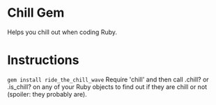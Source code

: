 # Chill Gem
Helps you chill out when coding Ruby.

# Instructions
`gem install ride_the_chill_wave`
Require 'chill' and then call .chill? or .is_chill? on any of your Ruby objects to find out if they are chill or not (spoiler: they probably are).
